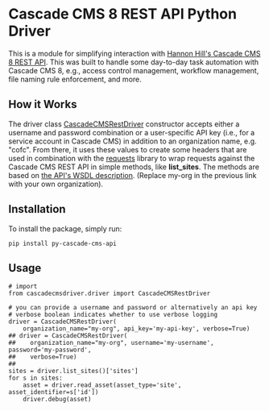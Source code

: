 # Cascade CMS 8 REST API Python Driver

This is a module for simplifying interaction with [Hannon Hill's Cascade CMS 8 REST API](https://www.hannonhill.com/cascadecms/latest/developing-in-cascade/rest-api/index.html). This was built to handle some day-to-day task automation with Cascade CMS 8, e.g., access control management, workflow management, file naming rule enforcement, and more.

## How it Works

The driver class [CascadeCMSRestDriver](py-cascade-cms/driver.py) constructor accepts either a username and password combination or a user-specific API key (i.e., for a service account in Cascade CMS) in addition to an organization name, e.g. "cofc". From there, it uses these values to create some headers that are used in combination with the [requests](https://pypi.org/project/requests/) library to wrap requests against the Cascade CMS REST API in simple methods, like **list_sites**. The methods are based on [the API's WSDL description](https://my-org.cascadecms.com/ws/services/AssetOperationService?wsdl). (Replace my-org in the previous link with your own organization).

## Installation

To install the package, simply run:

```
pip install py-cascade-cms-api
```

## Usage

```
# import
from cascadecmsdriver.driver import CascadeCMSRestDriver

# you can provide a username and password or alternatively an api key
# verbose boolean indicates whether to use verbose logging
driver = CascadeCMSRestDriver(
    organization_name="my-org", api_key='my-api-key', verbose=True)
## driver = CascadeCMSRestDriver(
##    organization_name="my-org", username='my-username', password='my-password',
##    verbose=True)
##
sites = driver.list_sites()['sites']
for s in sites:
    asset = driver.read_asset(asset_type='site', asset_identifier=s['id'])
    driver.debug(asset)

```
